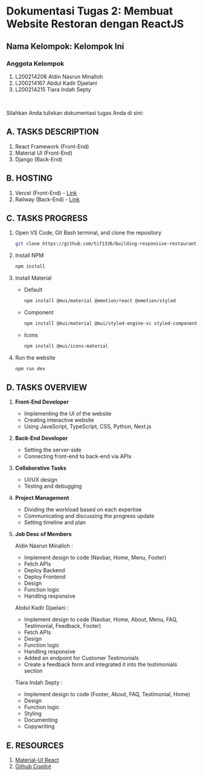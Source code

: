 # Dokumentasi Tugas 2: Membuat Website Restoran dengan ReactJS

## Nama Kelompok: Kelompok Ini

### Anggota Kelompok

1. L200214208 Aldin Nasrun Minalloh
2. L200214167 Abdul Kadir Djaelani
3. L200214215 Tiara Indah Septy

<br>

Silahkan Anda tuliskan dokumentasi tugas Anda di sini:

## A. TASKS DESCRIPTION 

1. React Framework (Front-End)
2. Material UI (Front-End)
3. Django (Back-End)

## B. HOSTING

1. Vercel (Front-End) - [Link](https://resto-solo-app-aldinnasrunm.vercel.app/)
2. Railway (Back-End) - [Link](https://resto-solo-app-production.up.railway.app/)

## C. TASKS PROGRESS

1. Open VS Code, Git Bash terminal, and clone the repository
    ```bash
    git clone https://github.com/tif1336/building-responsive-restaurant-website-in-reactjs-kelompok-ini.git
    ```

2. Install NPM
    ```bash
    npm install
    ```

3. Install Material
    - Default 
        ```bash
        npm install @mui/material @emotion/react @emotion/styled
        ```
    - Component
        ```bash
        npm install @mui/material @mui/styled-engine-sc styled-components
        ```
    - Icons
        ```bash
        npm install @mui/icons-material
        ```

4. Run the website
    ```bash
    npm run dev
    ```

## D. TASKS OVERVIEW

1. **Front-End Developer**
    - Implementing the UI of the website
    - Creating interactive website
    - Using JavaScript, TypeScript, CSS, Python, Next.js

2. **Back-End Developer**
    - Setting the server-side
    - Connecting front-end to back-end via APIs

3. **Collaborative Tasks**
    - UI/UX design
    - Testing and debugging

4. **Project Management**
    - Dividing the workload based on each expertise
    - Communicating and discussing the progress update
    - Setting timeline and plan

5. **Job Desc of Members**

    Aldin Nasrun Minalloh : 
    - Implement design to code (Navbar, Home, Menu, Footer)
    - Fetch APIs
    - Deploy Backend
    - Deploy Frontend
    - Design
    - Function logic
    - Handling responsive


    Abdul Kadir Djaelani : 
    - Implement design to code (Navbar, Home, About, Menu, FAQ, Testimonial, Feedback, Footer)
    - Fetch APIs
    - Design
    - Function logic
    - Handling responsive
    - Added an endpoint for Customer Testimonials
    - Create a feedback form and integrated it into the testimonials section


    Tiara Indah Septy : 
    - Implement design to code (Footer, About, FAQ, Testimonial, Home)
    - Design
    - Function logic
    - Styling
    - Documenting
    - Copywriting

## E. RESOURCES

1. [Material-UI React](https://mui.com/material-ui/)
2. [Github Copilot](https://github.com/features/copilot)
